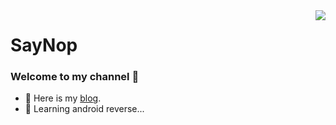 <img align="right" src="https://github-readme-stats.vercel.app/api/top-langs/?username=SayNop&layout=compact&exclude_repo=SayNop.github.io&hide_border=true&bg_color=0,27282200,00080808"/>

# SayNop


### Welcome to my channel 👋

<!-- ![Leopold Yang github stats](https://github-readme-stats.vercel.app/api?username=SayNop&show_icons=true) -->
<!-- ![Top Langs](https://github-readme-stats.vercel.app/api/top-langs/?username=SayNop&layout=compact&exclude_repo=SayNop.github.io)
<br> -->


- 💬 Here is my [blog](https://saynop.github.io/).
- 🤔 Learning android reverse...

<!--
![Top Langs](https://github-readme-stats.vercel.app/api/top-langs/?username=SayNop&layout=compact)
**SayNop/SayNop** is a ✨ _special_ ✨ repository because its `README.md` (this file) appears on your GitHub profile.
Here are some ideas to get you started:
- 🔭 I’m currently working on ...
- 🌱 I’m currently learning ...
- 👯 I’m looking to collaborate on ...
- 🤔 I’m looking for help with ...
- 💬 Ask me about ...
- 📫 How to reach me: ...
- 😄 Pronouns: ...
- ⚡ Fun fact: ...
-->
